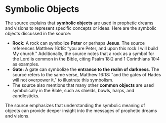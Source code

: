 ﻿# Symbolic Objects

The source explains that **symbolic objects** are used in prophetic dreams and visions to represent specific concepts or ideas. Here are the symbolic objects discussed in the source:

*   **Rock:** A rock can symbolize **Peter** or perhaps **Jesus**. The source references Matthew 16:18: “you are Peter, and upon this rock I will build My church." Additionally, the source notes that a rock as a symbol for the Lord is common in the Bible, citing Psalm 18:2 and 1 Corinthians 10:4 as examples.
*   **Gate:** A gate can symbolize the **entrance to the realm of darkness**. The source refers to the same verse, Matthew 16:18: "and the gates of Hades will not overpower it," to illustrate this symbolism.
*   The source also mentions that many other **common objects** are used symbolically in the Bible, such as shields, bowls, harps, and candlesticks.

The source emphasizes that understanding the symbolic meaning of objects can provide deeper insight into the messages of prophetic dreams and visions.
